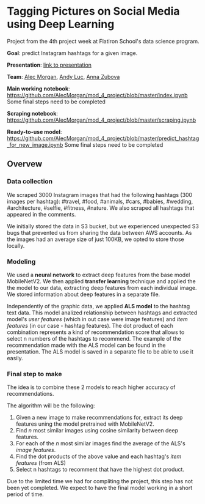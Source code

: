 # Tagging Pictures on Social Media using Deep Learning

Project from the 4th project week at Flatiron School's data science program. 

**Goal**: predict Instagram hashtags for a given image.

**Presentation**: [link to presentation](https://docs.google.com/presentation/d/1J3S1q_XvEhRQ1oK63WoLEthnBDFeddjv_a6V3gavuTU/edit)

**Team**: [Alec Morgan](https://github.com/AlecMorgan), [Andy Luc](https://github.com/rokaandy), [Anna Zubova](https://github.com/AnnaLara)

**Main working notebook**: https://github.com/AlecMorgan/mod_4_project/blob/master/index.ipynb
Some final steps need to be completed 

**Scraping notebook**: https://github.com/AlecMorgan/mod_4_project/blob/master/scraping.ipynb

**Ready-to-use model**: https://github.com/AlecMorgan/mod_4_project/blob/master/predict_hashtag_for_new_image.ipynb
Some final steps need to be completed


## Overvew

### Data collection

We scraped 3000 Instagram images that had the following hashtags (300 images per hashtag): #travel, #food, #animals, #cars, #babies, #wedding, #architecture, #selfie, #fitness, #nature. We also scraped all hashtags that appeared in the comments.

We initially stored the data in S3 bucket, but we experienced unexpected S3 bugs that prevented us from sharing the data between AWS accounts. As the images had an average size of just 100KB, we opted to store those locally.

### Modeling

We used a **neural network** to extract deep features from the base model MobileNetV2. We then applied **transfer learning** technique and applied the the model to our data, extracting deep features from each individual image. We stored information about deep features in a separate file.

Independently of the graphic data, we applied **ALS model** to the hashtag text data. This model analized relationship between hashtags and extracted model's *user features* (which in out case were image features) and *item features* (in our case - hashtag features). The dot product of each combination represents a kind of recommendation score that allows to select n numbers of the hashtags to recommend. The example of the recommendation made with the ALS model can be found in the presentation. The ALS model is saved in a separate file to be able to use it easily.

### Final step to make

The idea is to combine these 2 models to reach higher accuracy of recommendations.

The algorithm will be the following:

1. Given a new image to make recommendations for, extract its deep features uning the model pretrained with MobileNetV2.
2. Find *n* most similar images using cosine similarity between deep features.
3. For each of the *n* most similar images find the average of the ALS's *image features*.
4. Find the dot products of the above value and each hashtag's *item features* (from ALS)
5. Select n hashtags to recomment that have the highest dot product.

Due to the limited time we had for compliting the project, this step has not been yet completed. We expect to have the final model working in a short period of time.